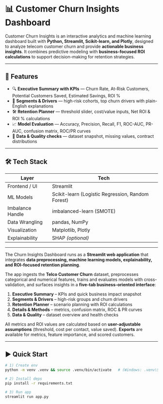 # 📊 Customer Churn Insights Dashboard

Customer Churn Insights is an interactive analytics and machine learning dashboard built with **Python, Streamlit, Scikit-learn, and Plotly**, designed to analyze telecom customer churn and provide **actionable business insights**. It combines predictive modeling with **business-focused ROI calculations** to support decision-making for retention strategies.

---

## 🚀 Features

- 🔍 **Executive Summary with KPIs** — Churn Rate, At-Risk Customers, Potential Customers Saved, Estimated Savings, ROI %  
- 🧩 **Segments & Drivers** — high-risk cohorts, top churn drivers with plain-English explanations  
- 🛠 **Retention Planner** — threshold slider, cost/value inputs, Net ROI & ROI % calculations  
- 📈 **Model Evaluation** — Accuracy, Precision, Recall, F1, ROC-AUC, PR-AUC, confusion matrix, ROC/PR curves  
- 📂 **Data & Quality checks** — dataset snapshot, missing values, contract distributions

---

## 🛠️ Tech Stack

| Layer            | Tech                                                                 |
|------------------|----------------------------------------------------------------------|
| Frontend / UI    | Streamlit                                                            |
| ML Models        | Scikit-learn (Logistic Regression, Random Forest)                    |
| Imbalance Handle | imbalanced-learn (SMOTE)                                             |
| Data Wrangling   | pandas, NumPy                                                        |
| Visualization    | Matplotlib, Plotly                                                   |
| Explainability   | SHAP *(optional)*                                                    |

---

The Churn Insights Dashboard runs as a **Streamlit web application** that integrates **data preprocessing, machine learning models, explainability, and ROI-focused retention planning**.

The app ingests the **Telco Customer Churn** dataset, preprocesses categorical and numerical features, trains and evaluates models with cross-validation, and surfaces insights in a **five-tab business-oriented interface**:

1. **Executive Summary** – KPIs and quick business impact snapshot  
2. **Segments & Drivers** – high-risk groups and churn drivers  
3. **Retention Planner** – scenario planning with ROI calculations  
4. **Details & Methods** – metrics, confusion matrix, ROC & PR curves  
5. **Data & Quality** – dataset overview and health checks

All metrics and ROI values are calculated based on **user-adjustable assumptions** (threshold, cost per contact, value saved). **Exports** are available for metrics, feature importance, and scored customers.

---

## ▶️ Quick Start

```bash
# 1) Create env
python -m venv .venv && source .venv/bin/activate   # (Windows: .venv\Scripts\activate)

# 2) Install deps
pip install -r requirements.txt

# 3) Run app
streamlit run app.py
